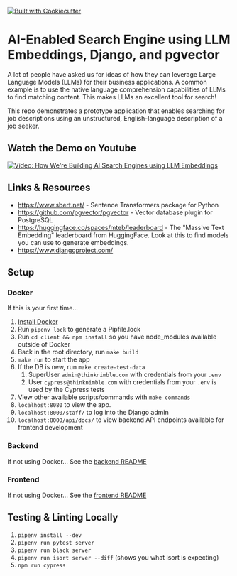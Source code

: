 [![Built with Cookiecutter](https://img.shields.io/badge/built%20with-Cookiecutter-ff69b4.svg?logo=cookiecutter)](https://github.com/thinknimble/tn-spa-bootstrapper)

# AI-Enabled Search Engine using LLM Embeddings, Django, and pgvector

A lot of people have asked us for ideas of how they can leverage Large Language Models (LLMs) for their business applications. A common example is to use the native language comprehension capabilities of LLMs to find matching content. This makes LLMs an excellent tool for search!

This repo demonstrates a prototype application that enables searching for job descriptions using an unstructured, English-language description of a job seeker.

## Watch the Demo on Youtube

[![Video: How We're Building AI Search Engines using LLM Embeddings](http://img.youtube.com/vi/ZCPUmC37HLU/0.jpg)](http://www.youtube.com/watch?v=ZCPUmC37HLU "How We're Building AI Search Engines using LLM Embeddings")

## Links & Resources

- https://www.sbert.net/ - Sentence Transformers package for Python
- https://github.com/pgvector/pgvector - Vector database plugin for PostgreSQL
- https://huggingface.co/spaces/mteb/leaderboard - The "Massive Text Embedding" leaderboard from HuggingFace. Look at this to find models you can use to generate embeddings.
- https://www.djangoproject.com/

## Setup

### Docker

If this is your first time...

1. [Install Docker](https://www.docker.com/)
1. Run `pipenv lock` to generate a Pipfile.lock
1. Run `cd client && npm install` so you have node_modules available outside of Docker
1. Back in the root directory, run `make build`
1. `make run` to start the app
1. If the DB is new, run `make create-test-data`
   1. SuperUser `admin@thinknimble.com` with credentials from your `.env`
   1. User `cypress@thinknimble.com` with credentials from your `.env` is used by the Cypress
      tests
1. View other available scripts/commands with `make commands`
1. `localhost:8080` to view the app.
1. `localhost:8000/staff/` to log into the Django admin
1. `localhost:8000/api/docs/` to view backend API endpoints available for frontend development

### Backend

If not using Docker...
See the [backend README](server/README.md)

### Frontend

If not using Docker...
See the [frontend README](client/README.md)

## Testing & Linting Locally

1. `pipenv install --dev`
1. `pipenv run pytest server`
1. `pipenv run black server`
1. `pipenv run isort server --diff` (shows you what isort is expecting)
1. `npm run cypress`
